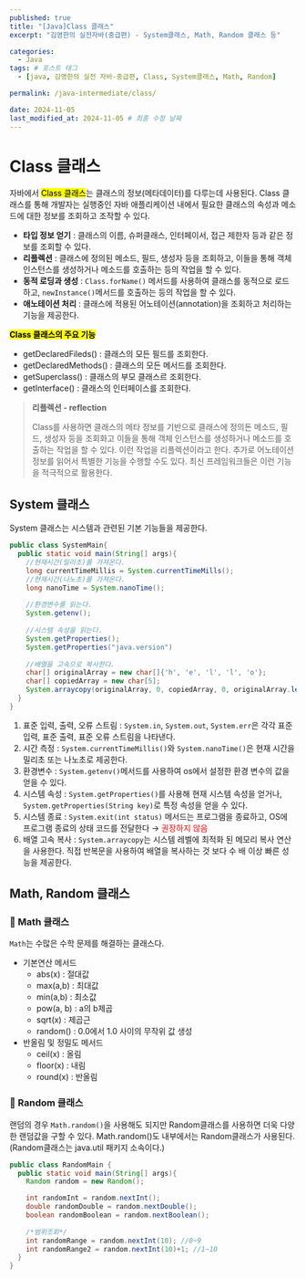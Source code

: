 ```yaml
---
published: true
title: "[Java]Class 클래스"
excerpt: "김영한의 실전자바(중급편) - System클래스, Math, Random 클래스 등"

categories:
  - Java
tags: # 포스트 태그
  - [java, 김영한의 실전 자바-중급편, Class, System클래스, Math, Random] 

permalink: /java-intermediate/class/

date: 2024-11-05
last_modified_at: 2024-11-05 # 최종 수정 날짜
---
```


# Class 클래스

자바에서 <mark>Class 클래스</mark>는 클래스의 정보(메타데이터)를 다루는데 사용된다. Class 클래스를 통해 개발자는 실행중인 자바 애플리케이션 내에서 필요한 클래스의 속성과 메소드에 대한 정보를 조회하고 조작할 수 있다. 

* **타입 정보 얻기** : 클래스의 이름, 슈퍼클래스, 인터페이서, 접근 제한자 등과 같은 정보를 조회할 수 있다.
* **리플렉션** : 클래스에 정의된 메소드, 필드, 생성자 등을 조회하고, 이들을 통해 객체 인스턴스를 생성하거나 메소드를 호출하는 등의 작업을 할 수 있다. 
* **동적 로딩과 생성** : `Class.forName()` 메서드를 사용하여 클래스를 동적으로 로드하고, `newInstance()`메서드를 호출하는 등의 작업을 할 수 있다.
* **애노테이션 처리** : 클래스에 적용된 어노테이션(annotation)을 조회하고 처리하는 기능을 제공한다.

**<mark>Class 클래스의 주요 기능</mark>**

*  getDeclaredFileds() : 클래스의 모든 필드를 조회한다. 
*  getDeclaredMethods() : 클래스의 모든 메서드를 조회한다.
* getSuperclass() : 클래스의 부모 클래스르 조회한다.
* getInterface() : 클래스의 인터페이스를 조회한다. 

> **리플렉션 - reflection**
>
> Class를 사용하면 클래스의 메타 정보를 기반으로 클래스에 정의돈 메소드, 필드, 생성자 등을 조회화고 이들을 통해 객체 인스턴스를 생성하거나 메소드를 호출하는 작업을 할 수 있다. 이런 작업을 리플렉션이라고 한다. 추가로 어노테이션 정보를 읽어서 특별한 기능을 수행할 수도 있다. 최신 프레임워크들은 이런 기능을 적극적으로 활용한다.

## System 클래스

System 클래스는 시스템과 관련된 기본 기능들을 제공한다. 

```java
public class SystemMain{
  public static void main(String[] args){
    //현재시간(밀리초)를 가져온다.
    long currentTimeMillis = System.currentTimeMills();
    //현재시간(나노초)를 가져온다.
    long nanoTime = System.nanoTime();
    
    //환경변수를 읽는다. 
    System.getenv();
    
    //시스템 속성을 읽는다. 
    System.getProperties();
    System.getProperties("java.version")
    
    //배열을 고속으로 복사한다.
    char[] originalArray = new char[]{'h', 'e', 'l', 'l', 'o'};
   	char[] copiedArray = new char[5];
    System.arraycopy(originalArray, 0, copiedArray, 0, originalArray.length);
  }
}
```

1. 표준 입력, 출력, 오류 스트림 : `System.in`, `System.out`, `System.err`은 각각 표준 입력, 표준 출력, 표준 오류 스트림을 나타낸다.
2. 시간 측정 : `System.currentTimeMillis()`와 `System.nanoTime()`은 현재 시간을 밀리초 또는 나노초로 제공한다.
3. 환경변수 : `System.getenv()`메서드를 사용하여 os에서 설정한 환경 변수의 값을 얻을 수 있다.
4. 시스템 속성 : `System.getProperties()`를 사용해 현재 시스템 속성을 얻거나, `System.getProperties(String key)`로 특정 속성을 얻을 수 있다. 
5. 시스템 종료 : `System.exit(int status)` 메서드는 프로그램을 종료하고, OS에 프로그램 종료의 상태 코드를 전달한다 → <span style="color:red">권장하지 않음</span>
6. 배열 고속 복사 : `System.arraycopy`는 시스템 레벨에 최적화 된 메모리 복사 연산을 사용한다. 직접 반복문을 사용하여 배열을 복사하는 것 보다 수 배 이상 빠른 성능을 제공한다. 

## Math, Random 클래스

### 📌 Math 클래스

`Math`는 수많은 수학 문제를 해결하는 클래스다. 

* 기본연산 메서드
  * abs(x) : 절대값 
  * max(a,b) : 최대값
  * min(a,b) : 최소값
  * pow(a, b) : a의 b제곱
  * sqrt(x) : 제곱근 
  * random() : 0.0에서 1.0 사이의 무작위 값 생성
* 반올림 및 정밀도 메서드
  * ceil(x) : 올림
  * floor(x) : 내림
  * round(x) : 반올림 

### 📌 Random 클래스

랜덤의 경우 `Math.random()`을 사용해도 되지만 Random클래스를 사용하면 더욱 다양한 랜덤값을 구할 수 있다. Math.random()도 내부에서는 Random클래스가 사용된다. (Random클래스는 java.util 패키지 소속이다.)

```java
public class RandomMain {
  public static void main(String[] args){
    Random random = new Random();

    int randomInt = random.nextInt();
   	double randomDouble = random.nextDouble();
    boolean randomBoolean = random.nextBoolean();
    
    /*범위조회*/
    int randomRange = random.nextInt(10); //0~9
    int randomRange2 = random.nextInt(10)+1; //1~10
  }
}
```

